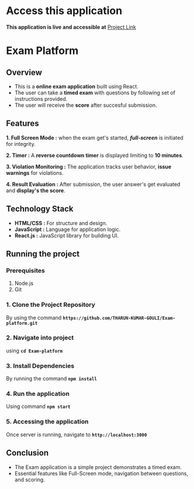 # Access this application
__This application is live and accessible at__ [Project Link](https://THARUN-KUMAR-GOULI.github.io/Exam-Platform)

# Exam Platform

## Overview
* This is a __online exam application__ built using React.
* The user can take a __timed exam__ with questions by following set of instructions provided.
* The user will receive the __score__ after succesful submission.


## Features

__1. Full Screen Mode :__ when the exam get's started, ***full-screen*** is initiated for integrity.

__2. Timer :__ A __reverse countdown timer__ is displayed limiting to __10 minutes__.

__3. Violation Monitoring :__ The application tracks user behavior, __issue warnings__ for violations.

__4. Result Evaluation :__ After submission, the user answer's get evaluated and __display's the score__.


## Technology Stack
* __HTML/CSS :__ For structure and design.
* __JavaScript :__ Language for application logic.
* __React.js :__ JavaScript library for building UI.

## Running the project

### Prerequisites
1. Node.js
2. Git

### 1. Clone the Project Repository
By using the command __`https://github.com/THARUN-KUMAR-GOULI/Exam-platform.git`__

### 2. Navigate into project
using __`cd Exam-platform`__

### 3. Install Dependencies
By running the command __`npm install`__

### 4. Run the application
Using command __`npm start`__

### 5. Accessing the application
Once server is running, navigate to __`http://localhost:3000`__


## Conclusion
* The Exam application is a simple project demonstrates a timed exam.
* Essential features like Full-Screen mode, navigation between questions, and scoring.